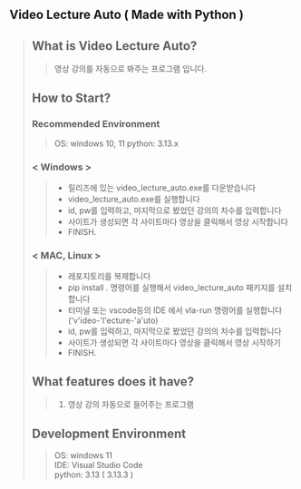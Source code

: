 ## <b>Video Lecture Auto ( Made with Python )</b>

> ## What is Video Lecture Auto?
>
> > 영상 강의를 자동으로 봐주는 프로그램 입니다.
>
> ## How to Start?
>
> ### Recommended Environment
>
> > OS: windows 10, 11
> > python: 3.13.x
>
> ### < Windows >
>
> > -   릴리즈에 있는 video_lecture_auto.exe를 다운받습니다<br/>
> > -   video_lecture_auto.exe를 실행합니다
> > -   id, pw를 입력하고, 마지막으로 봤었던 강의의 차수를 입력합니다
> > -   사이트가 생성되면 각 사이트마다 영상을 클릭해서 영상 시작합니다
> > -   FINISH.<br/>
>
> ### < MAC, Linux >
>
> > -   레포지토리를 복제합니다<br/>
> > -   pip install . 명령어를 실행해서 video_lecture_auto 패키지를 설치합니다
> > -   터미널 또는 vscode등의 IDE 에서 vla-run 명령어를 실행합니다 ('v'ideo-'l'ecture-'a'uto)
> > -   id, pw를 입력하고, 마지막으로 봤었던 강의의 차수를 입력합니다
> > -   사이트가 생성되면 각 사이트마다 영상을 클릭해서 영상 시작하기
> > -   FINISH.<br/>
>
> ## What features does it have?
>
> > 1.  영상 강의 자동으로 들어주는 프로그램
>
> ## Development Environment
>
> > OS: windows 11 <br />
> > IDE: Visual Studio Code<br />
> > python: 3.13 ( 3.13.3 )
